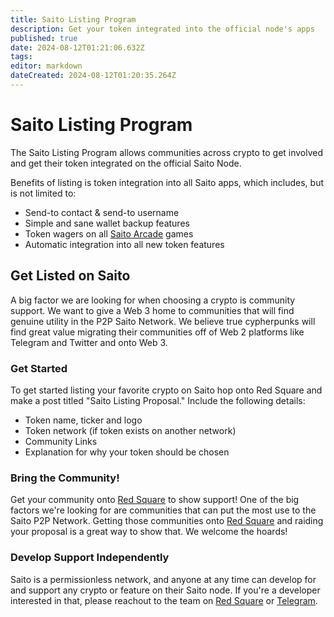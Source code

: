 ```yaml
---
title: Saito Listing Program
description: Get your token integrated into the official node's apps
published: true
date: 2024-08-12T01:21:06.632Z
tags: 
editor: markdown
dateCreated: 2024-08-12T01:20:35.264Z
---
```


# Saito Listing Program

The Saito Listing Program allows communities across crypto to get involved and get their token integrated on the official Saito Node.

Benefits of listing is token integration into all Saito apps, which includes, but is not limited to:

* Send-to contact & send-to username
* Simple and sane wallet backup features
* Token wagers on all [Saito Arcade](saito.io/arcade) games
* Automatic integration into all new token features

## Get Listed on Saito

A big factor we are looking for when choosing a crypto is community support. We want to give a Web 3 home to communities that will find genuine utility in the P2P Saito Network. We believe true cypherpunks will find great value migrating their communities off of Web 2 platforms like Telegram and Twitter and onto Web 3.

### Get Started

To get started listing your favorite crypto on Saito hop onto Red Square and make a post titled "Saito Listing Proposal." Include the following details:

- Token name, ticker and logo
- Token network (if token exists on another network)
- Community Links
- Explanation for why your token should be chosen

### Bring the Community!

Get your community onto [Red Square](saito.io/redsquare) to show support! One of the big factors we're looking for are communities that can put the most use to the Saito P2P Network. Getting those communities onto [Red Square](saito.io/redsquare) and raiding your proposal is a great way to show that. We welcome the hoards!

### Develop Support Independently

Saito is a permissionless network, and anyone at any time can develop for and support any crypto or feature on their Saito node. If you're a developer interested in that, please reachout to the team on [Red Square](saito.io/redsquare) or [Telegram](https://t.me/SaitoIO).